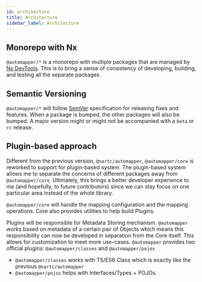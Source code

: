 ```yaml
---
id: architecture
title: Architecture
sidebar_label: Architecture
---
```


## Monorepo with Nx

`@automapper/*` is a monorepo with multiple packages that are managed by [Nx DevTools](https://nx.dev). This is to bring a sense of consistency of developing, building, and testing all the separate packages.

## Semantic Versioning

`@automapper/*` will follow [SemVer](https://semver.org/) specification for releasing fixes and features. When a package is bumped, the other packages will also be bumped. A major version might or might not be accompanied with a `beta` or `rc` release.

## Plugin-based approach

Different from the previous version, `@nartc/automapper`, `@automapper/core` is reworked to support for plugin-based system. The plugin-based system allows me to separate the concerns of different packages away from `@automapper/core`. Ultimately, this brings a better developer experience to me (and hopefully, to future contributors) since we can stay focus on one particular area instead of the whole library.

`@automapper/core` will handle the mapping configuration and the mapping operations. Core also provides utilities to help build Plugins.

Plugins will be responsible for Metadata Storing mechanism. `@automapper` works based on metadata of a certain pair of Objects which means this responsibility can now be developed in separation from the Core itself. This allows for customization to meet more use-cases. `@automapper` provides two official plugins: `@automapper/classes` and `@automapper/pojos`

- `@automapper/classes` works with TS/ES6 Class which is exactly like the previous `@nartc/automapper`
- `@automapper/pojos` helps with Interfaces/Types + POJOs.
